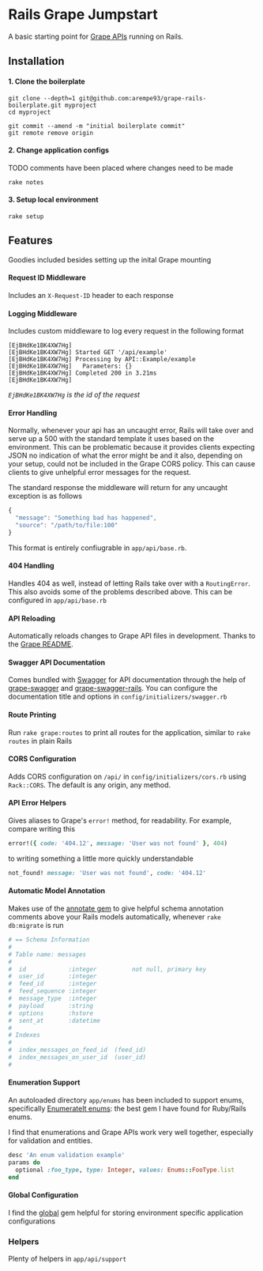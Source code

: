 Rails Grape Jumpstart
=====================

A basic starting point for [Grape APIs](https://github.com/ruby-grape/grape) running on Rails.

## Installation

#### 1. Clone the boilerplate

```
git clone --depth=1 git@github.com:arempe93/grape-rails-boilerplate.git myproject
cd myproject

git commit --amend -m "initial boilerplate commit"
git remote remove origin
```

#### 2. Change application configs

TODO comments have been placed where changes need to be made

```
rake notes
```

#### 3. Setup local environment

```
rake setup
```

## Features

Goodies included besides setting up the inital Grape mounting

#### Request ID Middleware

Includes an `X-Request-ID` header to each response

#### Logging Middleware

Includes custom middleware to log every request in the following format

```
[EjBHdKe1BK4XW7Hg]
[EjBHdKe1BK4XW7Hg] Started GET '/api/example'
[EjBHdKe1BK4XW7Hg] Processing by API::Example/example
[EjBHdKe1BK4XW7Hg]   Parameters: {}
[EjBHdKe1BK4XW7Hg] Completed 200 in 3.21ms
[EjBHdKe1BK4XW7Hg]
```

_`EjBHdKe1BK4XW7Hg` is the id of the request_

#### Error Handling

Normally, whenever your api has an uncaught error, Rails will take over and serve up a 500 with the standard template it uses based on the environment. This can be problematic because it provides clients expecting JSON no indication of what the error might be and it also, depending on your setup, could not be included in the Grape CORS policy. This can cause clients to give unhelpful error messages for the request.

The standard response the middleware will return for any uncaught exception is as follows

```javascript
{
  "message": "Something bad has happened",
  "source": "/path/to/file:100"
}
```

This format is entirely confiugrable in `app/api/base.rb`.

#### 404 Handling

Handles 404 as well, instead of letting Rails take over with a `RoutingError`. This also avoids some of the problems described above. This can be configured in `app/api/base.rb`

#### API Reloading

Automatically reloads changes to Grape API files in development. Thanks to the [Grape README](https://github.com/ruby-grape/grape#reloading-api-changes-in-development).

#### Swagger API Documentation

Comes bundled with [Swagger](http://swagger.io/) for API documentation through the help of [grape-swagger](https://github.com/ruby-grape/grape-swagger) and [grape-swagger-rails](https://github.com/ruby-grape/grape-swagger-rails). You can configure the documentation title and options in `config/initializers/swagger.rb`

#### Route Printing

Run `rake grape:routes` to print all routes for the application, similar to `rake routes` in plain Rails

#### CORS Configuration

Adds CORS configuration on `/api/` in `config/initializers/cors.rb` using `Rack::CORS`. The default is any origin, any method.

#### API Error Helpers

Gives aliases to Grape's `error!` method, for readability. For example, compare writing this

```ruby
error!({ code: '404.12', message: 'User was not found' }, 404)
```

to writing something a little more quickly understandable

```ruby
not_found! message: 'User was not found', code: '404.12'
```

#### Automatic Model Annotation

Makes use of the [annotate gem](https://github.com/ctran/annotate_models) to give helpful schema annotation comments above your Rails models automatically, whenever `rake db:migrate` is run

```ruby
# == Schema Information
#
# Table name: messages
#
#  id            :integer          not null, primary key
#  user_id       :integer
#  feed_id       :integer
#  feed_sequence :integer
#  message_type  :integer
#  payload       :string
#  options       :hstore
#  sent_at       :datetime
#
# Indexes
#
#  index_messages_on_feed_id  (feed_id)
#  index_messages_on_user_id  (user_id)
#

```

#### Enumeration Support

An autoloaded directory `app/enums` has been included to support enums, specifically [EnumerateIt enums](https://github.com/cassiomarques/enumerate_it): the best gem I have found for Ruby/Rails enums.

I find that enumerations and Grape APIs work very well together, especially for validation and entities.

```ruby
desc 'An enum validation example'
params do
  optional :foo_type, type: Integer, values: Enums::FooType.list
end
```

#### Global Configuration

I find the [global](https://github.com/railsware/global) gem helpful for storing environment specific application configurations

### Helpers

Plenty of helpers in `app/api/support`
